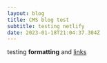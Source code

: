 ```yaml
---
layout: blog
title: CMS blog test
subtitle: testing netlify
date: 2023-01-18T21:04:37.304Z
---
```

t﻿esting **formatting** and [links](https://google.com)